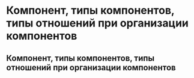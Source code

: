 Компонент, типы компонентов, типы отношений при организации компонентов
====

Компонент, типы компонентов, типы отношений при организации компонентов
----

